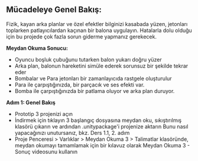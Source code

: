 ## Mücadeleye Genel Bakış:

Fizik, kayan arka planlar ve özel efektler bilginizi kasabada yüzen, jetonları toplarken patlayıcılardan kaçınan bir balona uygulayın. Hatalarla dolu olduğu için bu projede çok fazla sorun giderme yapmanız gerekecek.


**Meydan Okuma Sonucu:**

- Oyuncu boşluk çubuğunu tutarken balon yukarı doğru yüzer
- Arka plan, balonun hareketini simüle ederek sorunsuz bir şekilde tekrar eder
- Bombalar ve Para jetonları bir zamanlayıcıda rastgele oluşturulur
- Para ile çarpıştığınızda, bir parçacık ve ses efekti var.
- Bomba ile çarpıştığınızda bir patlama oluyor ve arka plan duruyor.


**Adım 1: Genel Bakış**
 
- Prototip 3 projenizi açın
- İndirmek için tıklayın 3 başlangıç dosyasına meydan oku, sıkıştırılmış klasörü çıkarın ve ardından .unitypackage'i projenize aktarın Bunu nasıl yapacağınızı unutursanız, bkz. Ders 1.1, 2. adım
- Proje Penceresi > Varlıklar > Meydan Okuma 3 > Talimatlar klasöründe, meydan okumayı tamamlamak için bir kılavuz olarak Meydan Okuma 3 - Sonuç videosunu kullanın
